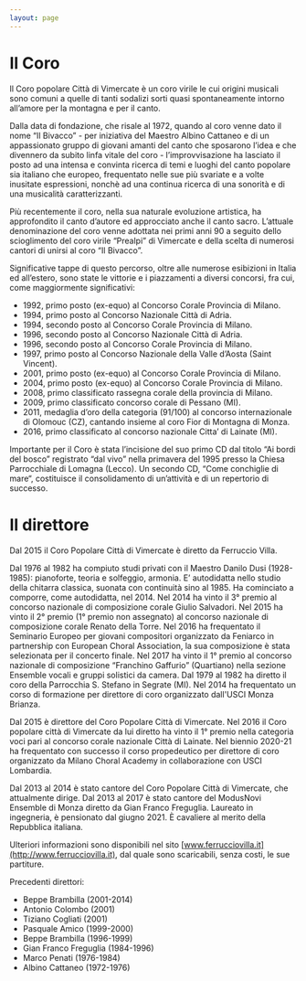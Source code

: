 ```yaml
---
layout: page
---
```


<p></p>

<h1>Il Coro</h1>

Il Coro popolare Città di Vimercate è un coro virile le cui origini musicali sono comuni a quelle di tanti sodalizi sorti quasi spontaneamente intorno all’amore per la montagna e per il canto.

Dalla data di fondazione, che risale al 1972, quando al coro venne dato il nome “Il Bivacco” - per iniziativa del Maestro Albino Cattaneo e di un appassionato gruppo di giovani amanti del canto che sposarono l’idea e che divennero da subito linfa vitale del coro - l’improvvisazione ha lasciato il posto ad una intensa e convinta ricerca di temi e luoghi del canto popolare sia italiano che europeo, frequentato nelle sue più svariate e a volte inusitate espressioni, nonchè ad una continua ricerca di una sonorità e di una musicalità caratterizzanti. 

Più recentemente il coro, nella sua naturale evoluzione artistica, ha approfondito il canto d’autore ed approcciato anche il canto sacro. L’attuale denominazione del coro venne adottata nei primi anni 90 a seguito dello scioglimento del coro virile “Prealpi” di Vimercate e della scelta di numerosi cantori di unirsi al coro “Il Bivacco”.

Significative tappe di questo percorso, oltre alle numerose esibizioni in Italia ed all’estero, sono state le vittorie e i piazzamenti a diversi concorsi, fra cui, come maggiormente significativi:

- 1992, primo posto (ex-equo) al Concorso Corale Provincia di Milano.
- 1994, primo posto al Concorso Nazionale Città di Adria.
- 1994, secondo posto al Concorso Corale Provincia di Milano.
- 1996, secondo posto al Concorso Nazionale Città di Adria.
- 1996, secondo posto al Concorso Corale Provincia di Milano.
- 1997, primo posto al Concorso Nazionale della Valle d’Aosta (Saint Vincent).
- 2001, primo posto (ex-equo) al Concorso Corale Provincia di Milano.
- 2004, primo posto (ex-equo) al Concorso Corale Provincia di Milano.
- 2008, primo classificato rassegna corale della provincia di Milano.
- 2009, primo classificato concorso corale di Pessano (MI).
- 2011, medaglia d’oro della categoria (91/100) al concorso internazionale di Olomouc (CZ), cantando insieme al coro Fior di Montagna di Monza.
- 2016, primo classificato al concorso nazionale Citta’ di Lainate (MI).

Importante per il Coro è stata l’incisione del suo primo CD dal titolo “Ai bordi del bosco” registrato “dal vivo” nella primavera del 1995 presso la Chiesa Parrocchiale di Lomagna (Lecco). Un secondo CD, “Come conchiglie di mare“, costituisce il consolidamento di un’attività e di un repertorio di successo.

<h1>Il direttore</h1>

Dal 2015 il Coro Popolare Città di Vimercate è diretto da Ferruccio Villa.

Dal 1976 al 1982 ha compiuto studi privati con il Maestro Danilo Dusi (1928-1985): pianoforte, teoria e solfeggio, armonia. E’ autodidatta nello studio della chitarra classica, suonata con continuità sino al 1985. Ha cominciato a comporre, come autodidatta, nel 2014. Nel 2014 ha vinto il 3° premio al concorso nazionale di composizione corale Giulio Salvadori. Nel 2015 ha vinto il 2° premio (1° premio non assegnato) al concorso nazionale di composizione corale Renato della Torre. Nel 2016 ha frequentato il Seminario Europeo per giovani compositori organizzato da Feniarco in partnership con European Choral Association, la sua composizione è stata selezionata per il concerto finale. Nel 2017 ha vinto il 1° premio al concorso nazionale di composizione “Franchino Gaffurio” (Quartiano) nella sezione Ensemble vocali e gruppi solistici da camera. Dal 1979 al 1982 ha diretto il coro della Parrocchia S. Stefano in Segrate (MI). Nel 2014 ha frequentato un corso di formazione per direttore di coro organizzato dall'USCI Monza Brianza.

Dal 2015 è direttore del Coro Popolare Città di Vimercate. Nel 2016 il Coro popolare città di Vimercate da lui diretto ha vinto il 1° premio nella categoria voci pari al concorso corale nazionale Città di Lainate. Nel biennio 2020-21 ha frequentato con successo il corso propedeutico per direttore di coro organizzato da Milano Choral Academy in collaborazione con USCI Lombardia.

Dal 2013 al 2014 è stato cantore del Coro Popolare Città di Vimercate, che attualmente dirige. Dal 2013 al 2017 è stato cantore del ModusNovi Ensemble di Monza diretto da Gian Franco Freguglia. Laureato in ingegneria, è pensionato dal giugno 2021. È cavaliere al merito della Repubblica italiana.

Ulteriori informazioni sono disponibili nel sito [www.ferrucciovilla.it](http://www.ferrucciovilla.it), dal quale sono scaricabili, senza costi, le sue partiture.

Precedenti direttori:

- Beppe Brambilla (2001-2014)
- Antonio Colombo (2001)
- Tiziano Cogliati (2001)
- Pasquale Amico (1999-2000)
- Beppe Brambilla (1996-1999)
- Gian Franco Freguglia (1984-1996)
- Marco Penati (1976-1984)
- Albino Cattaneo (1972-1976)
